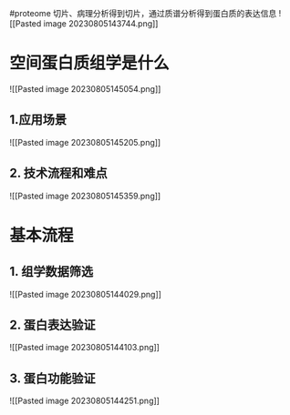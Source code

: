 #proteome
切片、病理分析得到切片，通过质谱分析得到蛋白质的表达信息 
![[Pasted image 20230805143744.png]]


# 空间蛋白质组学是什么

![[Pasted image 20230805145054.png]]
## 1.应用场景

![[Pasted image 20230805145205.png]]

## 2. 技术流程和难点
![[Pasted image 20230805145359.png]]



# 基本流程

## 1. 组学数据筛选
![[Pasted image 20230805144029.png]]

## 2. 蛋白表达验证

![[Pasted image 20230805144103.png]]

## 3. 蛋白功能验证

![[Pasted image 20230805144251.png]]

